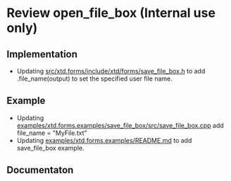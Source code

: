 # Review open_file_box (**Internal use only**)

## Implementation

* Updating [src/xtd.forms/include/xtd/forms/save_file_box.h](https://github.com/gammasoft71/xtd/blob/master/src/xtd.forms/include/xtd/forms/save_file_box.h) to add .file_name(output) to set the specified user file name.

## Example

* Updating [examples/xtd.forms.examples/save_file_box/src/save_file_box.cpp](https://github.com/gammasoft71/xtd/blob/master/examples/xtd.forms.examples/save_file_box/src/save_file_box.cpp) add file_name = "MyFile.txt"
* Updating [examples/xtd.forms.examples/README.md](https://github.com/gammasoft71/xtd/blob/master/examples/xtd.forms.examples/README.md) to add save_file_box example.

## Documentaton

